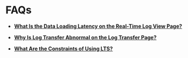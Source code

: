 # FAQs<a name="lts_01_0028"></a>

-   **[What Is the Data Loading Latency on the Real-Time Log View Page?](what-is-the-data-loading-latency-on-the-real-time-log-view-page.md)**  

-   **[Why Is Log Transfer Abnormal on the Log Transfer Page?](why-is-log-transfer-abnormal-on-the-log-transfer-page.md)**  

-   **[What Are the Constraints of Using LTS?](what-are-the-constraints-of-using-lts.md)**  


